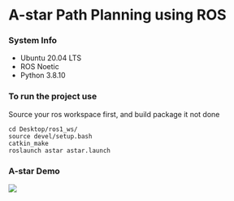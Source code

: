 # A-star Path Planning using ROS

### System Info
* Ubuntu 20.04 LTS
* ROS Noetic
*  Python 3.8.10

### To run the project use
Source your ros workspace first, and build package it not done
```
cd Desktop/ros1_ws/
source devel/setup.bash
catkin_make
roslaunch astar astar.launch
```

### A-star Demo
![](https://github.com/JayParikh20/astar_pathfinding/blob/main/demo/astar_demo.gif)
